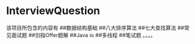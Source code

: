# InterviewQuestion
该项目所包含的内容有
##数据结构基础
##八大排序算法
##七大查找算法
##常见面试题
##剑指Offer题解
##Java io
##多线程
##笔试题
。。。。